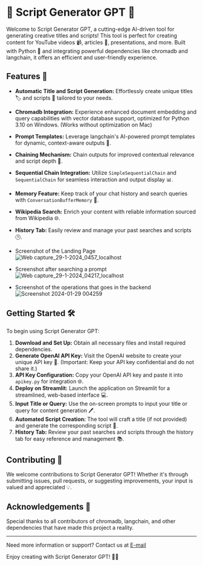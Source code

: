 # 🌟 Script Generator GPT 🌟

Welcome to Script Generator GPT, a cutting-edge AI-driven tool for generating creative titles and scripts! This tool is perfect for creating content for YouTube videos 📹, articles 📰, presentations, and more. Built with Python 🐍 and integrating powerful dependencies like chromadb and langchain, it offers an efficient and user-friendly experience.

## Features 🚀  

- **Automatic Title and Script Generation:** Effortlessly create unique titles 🏷️ and scripts 📝 tailored to your needs.
- **Chromadb Integration:** Experience enhanced document embedding and query capabilities with vector database support, optimized for Python 3.10 on Windows. (Works without optimization on Mac)
- **Prompt Templates:** Leverage langchain's AI-powered prompt templates for dynamic, context-aware outputs 🤖.
- **Chaining Mechanism:** Chain outputs for improved contextual relevance and script depth 🔄.
- **Sequential Chain Integration:** Utilize `SimpleSequentialChain` and `SequentialChain` for seamless interaction and output display 📊.
- **Memory Feature:** Keep track of your chat history and search queries with `ConversationBufferMemory` 🧵.
- **Wikipedia Search:** Enrich your content with reliable information sourced from Wikipedia 🌐.
- **History Tab:** Easily review and manage your past searches and scripts 🕒.

- Screenshot of the Landing Page
![Web capture_29-1-2024_0457_localhost](https://github.com/rugwed09/Script-Generator-GPT-/assets/51815382/b3830fb3-ea91-45d9-8660-2505a7cdfcc3)
  
- Screenshot after searching a prompt
![Web capture_29-1-2024_04217_localhost](https://github.com/rugwed09/Script-Generator-GPT-/assets/51815382/04b2b200-6748-49d6-a67a-d08afde4c556)

- Screenshot of the operations that goes in the backend
![Screenshot 2024-01-29 004259](https://github.com/rugwed09/Script-Generator-GPT-/assets/51815382/a6a6ae8d-ea6f-4971-a127-8da4e9fc565b)



## Getting Started 🛠️

To begin using Script Generator GPT:

1. **Download and Set Up:** Obtain all necessary files and install required dependencies.
2. **Generate OpenAI API Key:** Visit the OpenAI website to create your unique API key 🔑. (Important: Keep your API key confidential and do not share it.)
3. **API Key Configuration:** Copy your OpenAI API key and paste it into `apikey.py` for integration 🌐.
4. **Deploy on Streamlit:** Launch the application on Streamlit for a streamlined, web-based interface 💻.
5. **Input Title or Query:** Use the on-screen prompts to input your title or query for content generation 🖊️.
6. **Automated Script Creation:** The tool will craft a title (if not provided) and generate the corresponding script 📜.
7. **History Tab:** Review your past searches and scripts through the history tab for easy reference and management 📚.

## Contributing 🤝

We welcome contributions to Script Generator GPT! Whether it's through submitting issues, pull requests, or suggesting improvements, your input is valued and appreciated 💡.



## Acknowledgements 🙏

Special thanks to all contributors of chromadb, langchain, and other dependencies that have made this project a reality.

---

Need more information or support? Contact us at [E-mail](rugwedpimpale@gmail.com)

Enjoy creating with Script Generator GPT! 🎉🚀
